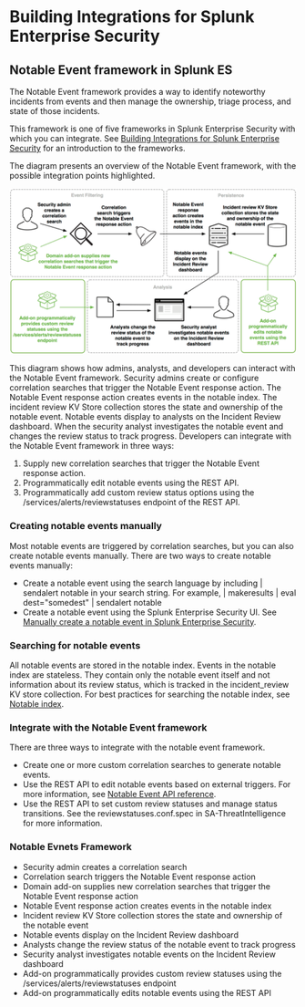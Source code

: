 # Building Integrations for Splunk Enterprise Security

## Notable Event framework in Splunk ES

The Notable Event framework provides a way to identify noteworthy incidents from events and then manage the ownership, triage process, and state of those incidents.

This framework is one of five frameworks in Splunk Enterprise Security with which you can integrate. See [Building Integrations for Splunk Enterprise Security](http://dev.splunk.com/view/enterprise-security/SP-CAAAFAZ) for an introduction to the frameworks.

The diagram presents an overview of the Notable Event framework, with the possible integration points highlighted.

![notableevent_framework.png](./images/notableevent_framework.png)

This diagram shows how admins, analysts, and developers can interact with the Notable Event framework. Security admins create or configure correlation searches that trigger the Notable Event response action. The Notable Event response action creates events in the notable index. The incident review KV Store collection stores the state and ownership of the notable event. Notable events display to analysts on the Incident Review dashboard. When the security analyst investigates the notable event and changes the review status to track progress. Developers can integrate with the Notable Event framework in three ways:

1. Supply new correlation searches that trigger the Notable Event response action.
2. Programmatically edit notable events using the REST API.
3. Programmatically add custom review status options using the /services/alerts/reviewstatuses endpoint of the REST API.

### Creating notable events manually

Most notable events are triggered by correlation searches, but you can also create notable events manually. There are two ways to create notable events manually:

* Create a notable event using the search language by including | sendalert notable in your search string. For example, | makeresults | eval dest="somedest" | sendalert notable
* Create a notable event using the Splunk Enterprise Security UI. See [Manually create a notable event in Splunk Enterprise Security](http://docs.splunk.com/Documentation/ES/latest/Admin/Createnotablesmanually).

### Searching for notable events

All notable events are stored in the notable index. Events in the notable index are stateless. They contain only the notable event itself and not information about its review status, which is tracked in the incident_review KV store collection. For best practices for searching the notable index, see [Notable index](http://dev.splunk.com/view/enterprise-security/SP-CAAAFBA).

### Integrate with the Notable Event framework

There are three ways to integrate with the notable event framework.

* Create one or more custom correlation searches to generate notable events.
* Use the REST API to edit notable events based on external triggers. For more information, see  [Notable Event API reference](http://docs.splunk.com/Documentation/ES/latest/API/NotableEventAPIreference).
* Use the REST API to set custom review statuses and manage status transitions. See the reviewstatuses.conf.spec in SA-ThreatIntelligence for more information.

### Notable Evnets Framework

* Security admin creates a correlation search
* Correlation search triggers the Notable Event response action
* Domain add-on supplies new correlation searches that trigger the Notable Event response action
* Notable Event response action creates events in the notable index
* Incident review KV Store collection stores the state and ownership of the notable event
* Notable events display on the Incident Review dashboard
* Analysts change the review status of the notable event to track progress
* Security analyst investigates notable events on the Incident Review dashboard
* Add-on programmatically provides custom review statuses using the /services/alerts/reviewstatuses endpoint
* Add-on programmatically edits notable events using the REST API
